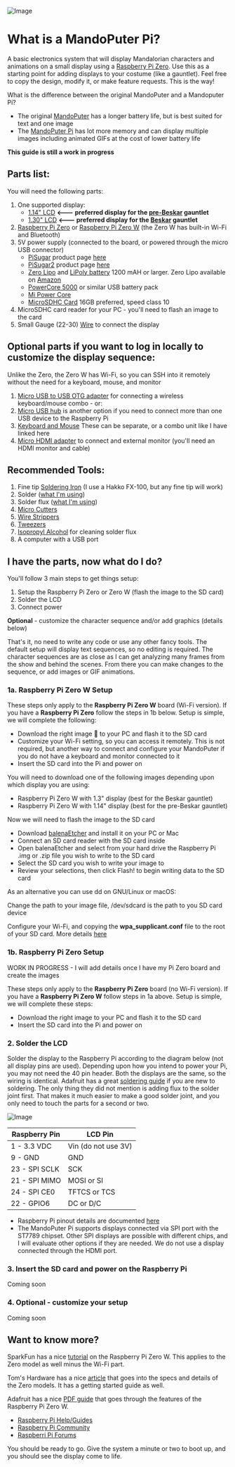 ![Image](MandoPuterPi.jpg)
# What is a MandoPuter Pi?

A basic electronics system that will display Mandalorian characters and animations on a small display using a [Raspberry Pi Zero](https://www.raspberrypi.org/products/raspberry-pi-zero/). Use this as a starting point for adding displays to your costume (like a gauntlet). Feel free to copy the design, modify it, or make feature requests. This is the way! 

What is the difference between the original MandoPuter and a Mandoputer Pi?
* The original [MandoPuter](https://github.com/Breazile/MandoPuter) has a longer battery life, but is best suited for text and one image
* The [MandoPuter Pi](https://github.com/Breazile/MandoPuterPi) has lot more memory and can display multiple images including animated GIFs at the cost of lower battery life

**This guide is still a work in progress**

## Parts list:

You will need the following parts:

1. One supported display:
    * [1.14" LCD](https://www.adafruit.com/product/4383)  **<--- preferred display for the [pre-Beskar](https://www.etsy.com/listing/751008521/the-mandalorian-bracers?ref=shop_home_active_7&crt=1) gauntlet**
    * [1.30" LCD](https://www.adafruit.com/product/4313)  **<--- preferred display for the [Beskar](https://www.etsy.com/listing/765735752/the-mandalorian-beskar-bracers?ref=shop_home_active_8&crt=1) gauntlet**
2. [Raspberry Pi Zero](https://www.raspberrypi.org/products/raspberry-pi-zero/) or [Raspberry Pi Zero W](https://www.raspberrypi.org/products/raspberry-pi-zero-w/) (the Zero W has built-in Wi-Fi and Bluetooth)
3. 5V power supply (connected to the board, or powered through the micro USB connector)
    * [PiSugar](https://www.tindie.com/products/pisugar/pisugar-battery-for-raspberry-pi-zero/) product page [here](https://www.pisugar.com/)
    * [PiSugar2](https://www.tindie.com/products/pisugar/pisugar2-battery-for-raspberry-pi-zero/) product page [here](https://www.pisugar.com/)
    * [Zero Lipo](https://blog.pimoroni.com/zero-lipo/) and [LiPoly battery](https://www.adafruit.com/category/916) 1200 mAH or larger. Zero Lipo available on [Amazon](https://www.amazon.com/gp/product/B01JO2UK3Q/ref=ppx_yo_dt_b_asin_title_o02_s00?ie=UTF8&psc=1)
    * [PowerCore 5000](https://www.anker.com/products/variant/powercore-5000/A1109011) or similar USB battery pack
    * [Mi Power Core](https://www.mi.com/sg/pb10000/)
    * [MicroSDHC Card](https://www.amazon.com/Sandisk-Ultra-Micro-UHS-I-Adapter/dp/B073K14CVB/ref=sr_1_3?dchild=1&keywords=micro+sd+card&nav_sdd=aps&pd_rd_r=1dbc4bbf-5950-4a95-a9fb-50512beec6d8&pd_rd_w=WMNh9&pd_rd_wg=lEGxd&pf_rd_p=f8813af5-8d61-4988-b701-57bd7e498604&pf_rd_r=BJNATXM0ARFX16F2RKS1&qid=1602266511&refinements=p_n_feature_two_browse-bin%3A6518303011&s=pc&sr=1-3) 16GB preferred, speed class 10
5. MicroSDHC card reader for your PC - you'll need to flash an image to the card
6. Small Gauge (22-30) [Wire](https://www.amazon.com/Stranded-Nano-Flexible-Insulated-Electrical/dp/B07DCV7BDD/ref=sr_1_1_sspa?keywords=24+gauge+wire&qid=1577768346&sr=8-1-spons&psc=1&spLa=ZW5jcnlwdGVkUXVhbGlmaWVyPUEzR1IxUzhXVlJRMFoxJmVuY3J5cHRlZElkPUEwMjE2ODM0MTRRSVkyQlBIRTZJSiZlbmNyeXB0ZWRBZElkPUEwNzE2MTQ1UURZTURJT0VDUEMzJndpZGdldE5hbWU9c3BfYXRmJmFjdGlvbj1jbGlja1JlZGlyZWN0JmRvTm90TG9nQ2xpY2s9dHJ1ZQ==) to connect the display

## Optional parts if you want to log in locally to customize the display sequence:
Unlike the Zero, the Zero W has Wi-Fi, so you can SSH into it remotely without the need for a keyboard, mouse, and monitor

1) [Micro USB to USB OTG adapter](https://www.amazon.com/Ksmile%C2%AE-Female-Adapter-SamSung-tablets/dp/B01C6032G0/ref=sr_1_5?dchild=1&keywords=micro+usb+to+usb&qid=1602266728&sr=8-5) for connecting a wireless keyboard/mouse combo - or:
2) [Micro USB hub](https://www.amazon.com/gp/product/B01JL837X8/ref=ppx_yo_dt_b_asin_title_o03_s00?ie=UTF8&psc=1) is another option if you need to connect more than one USB device to the Raspberry Pi
3) [Keyboard and Mouse](https://www.amazon.com/gp/product/B00Z81U3YY/ref=ppx_yo_dt_b_asin_title_o03_s00?ie=UTF8&psc=1) These can be separate, or a combo unit like I have linked here
4) [Micro HDMI adapter](https://www.amazon.com/GearIt-Micro-HDMI-Adapter-Type/dp/B00V5KRF66/ref=sr_1_8?dchild=1&keywords=micro+hdmi+to+hdmi+adapter&qid=1602266935&s=electronics&sr=1-8) to connect and external monitor (you'll need an HDMI monitor and cable)

## Recommended Tools:

1) Fine tip [Soldering Iron](https://www.amazon.com/Hakko-FX888D29BY-ESD-Safe-Digital-Soldering/dp/B00OSM27T8?ref_=ast_bbp_dp) (I use a Hakko FX-100, but any fine tip will work)
2) Solder ([what I'm using](https://www.amazon.com/gp/product/B00FGHTZFI/ref=ppx_yo_dt_b_search_asin_title?ie=UTF8&psc=1))
3) Solder flux ([what I'm using](https://www.amazon.com/gp/product/B01N8ZX7ZQ/ref=ppx_yo_dt_b_search_asin_title?ie=UTF8&psc=1))
4) [Micro Cutters](https://www.amazon.com/gp/product/B0765NMV68/ref=ppx_yo_dt_b_search_asin_title?ie=UTF8&psc=1)
5) [Wire Strippers](https://www.amazon.com/dp/B000XEUPMQ/ref=twister_B07JCDW6X6?_encoding=UTF8&psc=1)
6) [Tweezers](https://www.amazon.com/gp/product/B01MA5CCDO/ref=ppx_yo_dt_b_search_asin_title?ie=UTF8&psc=1)
7) [Isopropyl Alcohol](https://www.amazon.com/gp/product/B005DNQX3C/ref=ppx_yo_dt_b_search_asin_title?ie=UTF8&psc=1) for cleaning solder flux
8) A computer with a USB port

## I have the parts, now what do I do?

You'll follow 3 main steps to get things setup:

1) Setup the Raspberry Pi Zero or Zero W (flash the image to the SD card)
2) Solder the LCD
3) Connect power

**Optional** - customize the character sequence and/or add graphics (details below)

That's it, no need to write any code or use any other fancy tools. The default setup will display text sequences, so no editing is required. The character sequences are as close as I can get analyzing many frames from the show and behind the scenes. From there you can make changes to the sequence, or add images or GIF animations.

### 1a. Raspberry Pi Zero W Setup

These steps only apply to the **Raspberry Pi Zero W** board (Wi-Fi version). If you have a **Raspberry Pi Zero** follow the steps in 1b below. Setup is simple, we will complete the following:
* Download the right image :floppy_disk: to your PC and flash it to the SD card
* Customize your Wi-Fi setting, so you can access it remotely. This is not required, but another way to connect and configure your MandoPuter if you do not have a keyboard and monitor connected to it
* Insert the SD card into the Pi and power on

You will need to download one of the following images depending upon which display you are using:

* Raspberry Pi Zero W with 1.3" display (best for the Beskar gauntlet)
* Raspberry Pi Zero W with 1.14" display (best for the pre-Beskar gauntlet)

Now we will need to flash the image to the SD card

- Download [balenaEtcher](https://www.balena.io/etcher/) and install it on your PC or Mac
- Connect an SD card reader with the SD card inside
- Open balenaEtcher and select from your hard drive the Raspberry Pi .img or .zip file you wish to write to the SD card
- Select the SD card you wish to write your image to
- Review your selections, then click Flash! to begin writing data to the SD card

As an alternative you can use dd on GNU/Linux or macOS:

Change the path to your image file, /dev/sdcard is the path to you SD card device

 Configure your Wi-Fi, and copying the **wpa_supplicant.conf** file to the root of your SD card. More details [here](https://www.raspberrypi.org/documentation/configuration/wireless/headless.md)

### 1b. Raspberry Pi Zero Setup

WORK IN PROGRESS - I will add details once I have my Pi Zero board and create the images

These steps only apply to the **Raspberry Pi Zero** board (no Wi-Fi version). If you have a **Raspberry Pi Zero W** follow steps in 1a above. Setup is simple, we will complete these steps:
- Download the right image to your PC and flash it to the SD card
- Insert the SD card into the Pi and power on

### 2. Solder the LCD

Solder the display to the Raspberry Pi according to the diagram below (not all display pins are used). Depending upon how you intend to power your Pi, you may not need the 40 pin header. Both the displays are the same, so the wiring is identical. Adafruit has a great [soldering guide](https://learn.adafruit.com/adafruit-guide-excellent-soldering) if you are new to soldering. The only thing they did not mention is adding flux to the solder joint first. That makes it much easier to make a good solder joint, and you only need to touch the parts for a second or two.


![Image](Wiring.png)

Raspberry Pin | LCD Pin
------------ | -------------
1 - 3.3 VDC | Vin (do not use 3V)
9 - GND | GND
23 - SPI SCLK | SCK
21 - SPI MIMO | MOSI or SI
24 - SPI CE0 | TFTCS or TCS
22 - GPIO6 | DC or D/C

* Raspberry Pi pinout details are documented [here](https://pi4j.com/1.2/pins/model-zerow-rev1.html)
* The MandoPuter Pi supports displays connected via SPI port with the ST7789 chipset. Other SPI displays are possible with different chips, and I will evaluate other options if they are needed. We do not use a display connected through the HDMI port.

### 3. Insert the SD card and power on the Raspberry Pi

Coming soon

### 4. Optional - customize your setup

Coming soon

## Want to know more?

SparkFun has a nice [tutorial](https://learn.sparkfun.com/tutorials/getting-started-with-the-raspberry-pi-zero-wireless/all) on the Raspberry Pi Zero W. This applies to the Zero model as well minus the Wi-Fi part.

Tom's Hardware has a nice [article](https://www.tomshardware.com/features/raspberry-pi-zero) that goes into the specs and details of the Zero models. It has a getting started guide as well.

Adafruit has a nice [PDF guide](https://cdn-learn.adafruit.com/downloads/pdf/introducing-the-raspberry-pi-zero.pdf) that goes through the features of the Raspberry Pi Zero W.

- [Raspberry Pi Help/Guides](https://www.raspberrypi.org/help/)
- [Raspberry Pi Community](https://www.raspberrypi.org/community/)
- [Raspberri Pi Forums](https://www.raspberrypi.org/forums/)

You should be ready to go. Give the system a minute or two to boot up, and you should see the display come to life.
